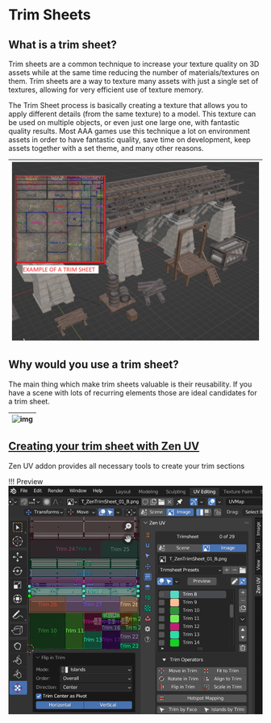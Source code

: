 # Trim Sheets

## What is a trim sheet?
Trim sheets are a common technique to increase your texture quality on 3D assets while at the same time reducing the number of materials/textures on them. Trim sheets are a way to texture many assets with just a single set of textures, allowing for very efficient use of texture memory.

The Trim Sheet process is basically creating a texture that allows you to apply different details (from the same texture) to a model. This texture can be used on multiple objects, or even just one large one, with fantastic quality results. 
Most AAA games use this technique a lot on environment assets in order to have fantastic quality, save time on development, keep assets together with a set theme, and many other reasons.

| ![img](img/screen/trimsheet/intro.png) |
|---|

## Why would you use a trim sheet?
The main thing which make trim sheets valuable is their reusability. If you have a scene with lots
of recurring elements those are ideal candidates for a trim sheet.

| ![img](img/screen/trimsheet/coridor_elements.png) |
|---|

## [Creating your trim sheet with Zen UV](trimsheet_creation.md)
Zen UV addon provides all necessary tools to create your trim sections

!!! Preview
    ![](img/screen/trimsheet/trimsheet_editor.png)